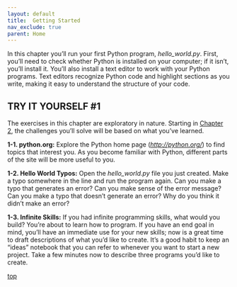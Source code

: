 ```yaml
---
layout: default
title:  Getting Started
nav_exclude: true
parent: Home
---
```


In this chapter you’ll run your first Python program, *hello_world.py*.
First, you’ll need to check whether Python is installed on your
computer; if it isn’t, you’ll install it. You’ll also install a text
editor to work with your Python programs. Text editors recognize Python
code and highlight sections as you write, making it easy to understand
the structure of your code.

## TRY IT YOURSELF #1

The exercises in this chapter are exploratory in nature. Starting in
[Chapter 2](../chapter_02/tiy.md), the challenges you&rsquo;ll solve will be based
on what you&rsquo;ve learned.

<span id="ch1exe1"></span>**1-1. python.org:** Explore the Python home
page (*<http://python.org/>*) to find topics that interest you. As you
become familiar with Python, different parts of the site will be more
useful to you.

<span id="ch1exe2"></span>**1-2. Hello World Typos:** Open the
*hello_world.py* file you just created. Make a typo somewhere in the
line and run the program again. Can you make a typo that generates an
error? Can you make sense of the error message? Can you make a typo that
doesn&rsquo;t generate an error? Why do you think it didn&rsquo;t make an error?

<span id="ch1exe3"></span>**1-3. Infinite Skills:** If you had infinite
programming skills, what would you build? You&rsquo;re about to learn how to
program. If you have an end goal in mind, you&rsquo;ll have an immediate use
for your new skills; now is a great time to draft descriptions of what
you&rsquo;d like to create. It&rsquo;s a good habit to keep an &ldquo;ideas&rdquo; notebook that
you can refer to whenever you want to start a new project. Take a few
minutes now to describe three programs you&rsquo;d like to create.

[top](#top)


